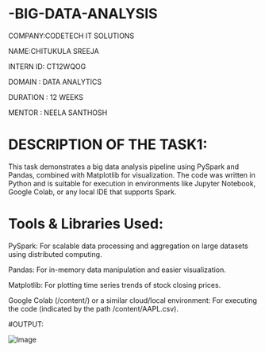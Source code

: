 # -BIG-DATA-ANALYSIS
COMPANY:CODETECH IT SOLUTIONS

NAME:CHITUKULA SREEJA

INTERN ID: CT12WQOG

DOMAIN : DATA ANALYTICS

DURATION : 12 WEEKS

MENTOR : NEELA SANTHOSH

# DESCRIPTION OF THE TASK1:

This task demonstrates a big data analysis pipeline using PySpark and Pandas, combined with Matplotlib for visualization. The code was written in Python and is suitable for execution in environments like Jupyter Notebook, Google Colab, or any local IDE that supports Spark.

# Tools & Libraries Used:

PySpark: For scalable data processing and aggregation on large datasets using distributed computing.

Pandas: For in-memory data manipulation and easier visualization.

Matplotlib: For plotting time series trends of stock closing prices.

Google Colab (/content/) or a similar cloud/local environment: For executing the code (indicated by the path /content/AAPL.csv).

#OUTPUT:

![Image](https://github.com/user-attachments/assets/a6155444-c6cb-4dc8-aca0-edbfef276ed2)
